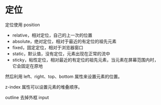 # 定位

定位使用 position

- relative，相对定位，自己的上一次的位置
- absolute，绝对定位，相对于最近的有定位的祖先元素
- fixed，固定定位，相对于浏览器窗口
- static，默认值，没有定位，元素出现在正常的流中
- sticky，粘性定位，相对最近的有定位的祖先元素，当元素在屏幕范围内时，它会固定在原地

然后利用 left、right、top、bottom 属性来设置元素的位置。

z-index 属性可以设置元素的堆叠顺序。

outline 去掉外框 input
